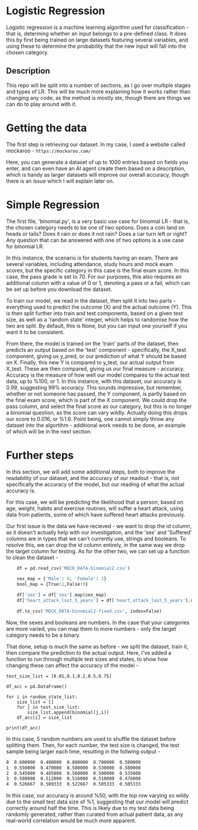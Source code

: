 # Logistic Regression
Logistic regression is a machine learning algorithm used for classification - that is, determing whether an input belongs to a pre-defined class. It does this by first being trained on large datasets featuring several variables, and using these to determine the probability that the new input will fall into the chosen category.
## Description
This repo will be split into a number of sections, as I go over multiple stages and types of LR. This will be much more explaining how it works rather than changing any code, as the method is mostly ste, though there are things we can do to play around with it.

# Getting the data
The first step is retrieving our dataset. In my case, I used a website called mockaroo -
```https://mockaroo.com/```

Here, you can generate a dataset of up to 1000 entries based on fields you enter, and can even have an AI agent create them based on a description, which is handy as larger datasets will improve our overall accuracy, though there is an issue which I will explain later on.

# Simple Regression
The first file, 'binomial.py', is a very basic use case for binomial LR - that is, the chosen category needs to be one of two options. Does a coin land on heads or tails? Does it rain or does it not rain? Does a car turn left or right? Any question that can be answered with one of two options is a use case for binomial LR.

In this instance, the scenario is for students having an exam. There are several variables, including attendance, study hours and mock exam scores, but the specific category in this case is the final exam score. In this case, the pass grade is set to 70. For our purposes, this also requires an additional column with a value of 0 or 1, denoting a pass or a fail, which can be set up before you download the dataset.

To train our model, we read in the dataset, then split it into two parts - everything used to predict the outcome (X) and the actual outcome (Y). This is then split further into train and test components, based on a given test size, as well as a 'random state' integer, which helps to randomise how the two are split. By default, this is None, but you can input one yourself if you want it to be consistent.

From there, the model is trained on the 'train' parts of the dataset, then predicts an output based on the 'test' component - specifically, the X_test component, giving us y_pred, or our prediction of what Y should be based on X. Finally, this new Y is compared to y_test, our actual output from X_test. These are then compared, giving us our final measure - accuracy. 
Accuracy is the measure of how well our model compares to the actual test data, up to %100, or 1. In this instance, with this dataset, our accuracy is 0.99, suggesting 99% accuracy. This sounds impressive, but remember, whether or not someone has passed, the Y component, is partly based on the final exam score, which is part of the X component. We could drop the pass column, and select the final score as our category, but this is no longer a binomial question, as the score can vary wildly. Actually doing this drops our score to 0.016, or %1.6. Point being, one cannot simply throw any dataset into the algortihm - additional work needs to be done, an example of which will be in the next section.

# Further steps
In this section, we will add some additional steps, both to improve the readability of our dataset, and the accuracy of our readout - that is, not specifically the accuracy of the model, but our reading of what the actual accuracy is.

For this case, we will be predicting the likelihood that a person, based on age, weight, habits and exercise routines, will suffer a heart attack, using data from patients, some of which have suffered heart attacks previously. 

Our first issue is the data we have recieved - we want to drop the id column, as it doesn't actually help with our investigation, and the 'sex' and 'Suffered' columns are in types that we can't currently use, strings and booleans. To resolve this, we can drop the id column entirely, in the same way we drop the target column for testing. As for the other two, we can set up a function to clean the dataset -

```def fix_the_file():
    df = pd.read_csv('MOCK_DATA-binomial2.csv')

    sex_map = {'Male': 0, 'Female': 1}
    bool_map = {True:1,False:0}

    df['sex'] = df['sex'].map(sex_map)
    df['heart_attack_last_5_years'] = df['heart_attack_last_5_years'].map(bool_map)

    df.to_csv('MOCK_DATA-binomial2-fixed.csv', index=False)
```
    
Now, the sexes and booleans are numbers. In the case that your categories are more varied, you can map them to more numbers - only the target category needs to be a binary.

That done, setup is much the same as before - we split the dataset, train it, then compare the prediction to the actual output. Here, I've added a function to run through multiple test sizes and states, to show how changing these can affect the accuracy of the model -
```andom_state_list = random.sample(range(1, 101), 5)
test_size_list = [0.01,0.1,0.2,0.5,0.75]

df_acc = pd.DataFrame()

for i in random_state_list:
    size_list = []
    for j in test_size_list:
        size_list.append(binomial(j,i))
    df_acc[i] = size_list

print(df_acc)
```
In this case, 5 random numbers are used to shuffle the dataset before splitting them. Then, for each number, the test size is changed, the test sample being larger each time, resulting in the follwing output -

```         7         50        49        1         32
0  0.600000  0.400000  0.800000  0.700000  0.500000
1  0.550000  0.470000  0.580000  0.530000  0.580000
2  0.545000  0.485000  0.560000  0.500000  0.535000
3  0.508000  0.512000  0.516000  0.518000  0.476000
4  0.526667  0.509333  0.522667  0.505333  0.505333
```
In this case, our accuracy is around %50, with the top row varying so wildy due to the small test data size of %1, suggesting that our model will predict correctly around half the time. This is likely due to my test data being randomly generated, rather than curated from actual patient data, as any real-world correlation would be much more apparent.

